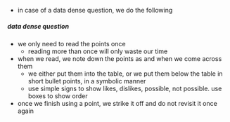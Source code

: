 - in case of a data dense question, we do the following

##### data dense question
- we only need to read the points once
	- reading more than once will only waste our time
- when we read, we note down the points as and when we come across them
	- we either put them into the table, or we put them below the table in short bullet points, in a symbolic manner
	- use simple signs to show likes, dislikes, possible, not possible. use boxes to show order
- once we finish using a point, we strike it off and do not revisit it once again